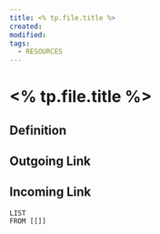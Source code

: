 ```yaml
---
title: <% tp.file.title %>
created: 
modified: 
tags:
  - RESOURCES
---
```

# <% tp.file.title %>
## Definition

## Outgoing Link

## Incoming Link
```dataview
LIST
FROM [[]]
```